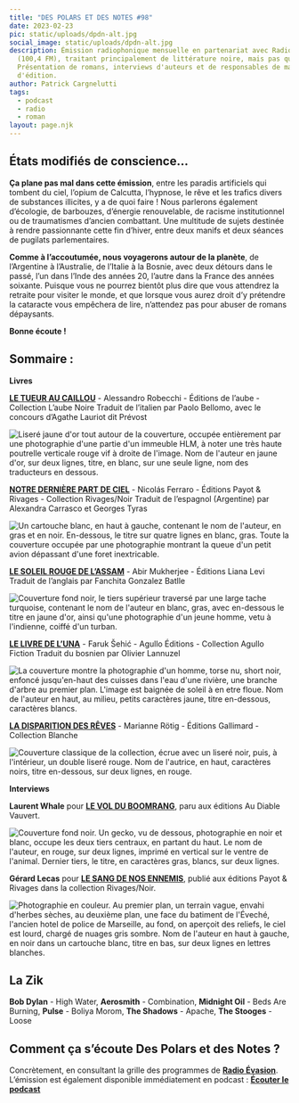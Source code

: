 ```yaml
---
title: "DES POLARS ET DES NOTES #98"
date: 2023-02-23
pic: static/uploads/dpdn-alt.jpg
social_image: static/uploads/dpdn-alt.jpg
description: Émission radiophonique mensuelle en partenariat avec Radio Évasion
  (100,4 FM), traitant principalement de littérature noire, mais pas que...
  Présentation de romans, interviews d'auteurs et de responsables de maisons
  d'édition.
author: Patrick Cargnelutti
tags:
  - podcast
  - radio
  - roman
layout: page.njk
---
```

## États modifiés de conscience...

**Ça plane pas mal dans cette émission**, entre les paradis artificiels qui tombent du ciel, l’opium de Calcutta, l’hypnose, le rêve et les trafics divers de substances illicites, y a de quoi faire !
Nous parlerons également d’écologie, de barbouzes, d’énergie renouvelable, de racisme institutionnel ou de traumatismes d’ancien combattant. Une multitude de sujets destinée à rendre passionnante cette fin d’hiver, entre deux manifs et deux séances de pugilats parlementaires.

**Comme à l’accoutumée, nous voyagerons autour de la planète**, de l’Argentine à l’Australie, de l’Italie à la Bosnie, avec deux détours dans le passé, l’un dans l’Inde des années 20, l’autre dans la France des années soixante. Puisque vous ne pourrez bientôt plus dire que vous attendrez la retraite pour visiter le monde, et que lorsque vous aurez droit d’y prétendre la cataracte vous empêchera de lire, n’attendez pas pour abuser de romans dépaysants.

**Bonne écoute !**

## Sommaire :

**Livres**

**[LE TUEUR AU CAILLOU](https://editionsdelaube.fr/catalogue_de_livres/le-tueur-au-caillou/)** - Alessandro Robecchi - Éditions de l’aube - Collection L’aube Noire
Traduit de l’italien par Paolo Bellomo, avec le concours d’Agathe Lauriot dit Prévost

![Liseré jaune d'or tout autour de la couverture, occupée entièrement par une photographie d'une partie d'un immeuble HLM, à noter une très haute poutrelle verticale rouge vif à droite de l'image. Nom de l'auteur en jaune d'or, sur deux lignes, titre, en blanc, sur une seule ligne, nom des traducteurs en dessous.](static/uploads/le-tueur-au-caillou.jpeg "Le Tueur au caillou")

**[NOTRE DERNIÈRE PART DE CIEL](https://www.payot-rivages.fr/rivages/livre/notre-derni%C3%A8re-part-de-ciel-9782743658465)** - Nicolás Ferraro - Éditions Payot & Rivages - Collection Rivages/Noir
Traduit de l’espagnol (Argentine) par Alexandra Carrasco et Georges Tyras

![Un cartouche blanc, en haut à gauche, contenant le nom de l'auteur, en gras et en noir. En-dessous, le titre sur quatre lignes en blanc, gras. Toute la couverture occupée par une photographie montrant la queue d'un petit avion dépassant d'une foret inextricable.](static/uploads/notre-dernière-part-de-ciel.jpeg "Notre Dernière part de ciel")

**[LE SOLEIL ROUGE DE L’ASSAM](https://www.lianalevi.fr/catalogue/le-soleil-rouge-de-lassam/)** - Abir Mukherjee - Éditions Liana Levi
Traduit de l’anglais par Fanchita Gonzalez Batlle

![Couverture fond noir, le tiers supérieur traversé par une large tache turquoise, contenant le nom de l'auteur en blanc, gras, avec en-dessous le titre en jaune d'or, ainsi qu'une photographie d'un jeune homme, vetu à l'indienne, coiffé d'un turban.](static/uploads/le-soleil-rouge-de-l-assam.jpeg "Le Soleil rouge de l'Assam")

**[LE LIVRE DE L’UNA](https://agullo-editions.com/produit/le-livre-de-luna/)** - Faruk Šehić - Agullo Éditions - Collection Agullo Fiction
Traduit du bosnien par Olivier Lannuzel

![La couverture montre la photographie d'un homme, torse nu, short noir, enfoncé jusqu'en-haut des cuisses dans l'eau d'une rivière, une branche d'arbre au premier plan. L'image est baignée de soleil à en etre floue. Nom de l'auteur en haut, au milieu, petits caractères jaune, titre en-dessous, caractères blancs.](static/uploads/le-livre-de-l-una.jpeg "Le Livre de l'Una")

**[LA DISPARITION DES RÊVES](https://www.gallimard.fr/Catalogue/GALLIMARD/Blanche/La-disparition-des-reves)** - Marianne Rötig - Éditions Gallimard - Collection Blanche

![Couverture classique de la collection, écrue avec un liseré noir, puis, à l'intérieur, un double liseré rouge. Nom de l'autrice, en haut, caractères noirs, titre en-dessous, sur deux lignes, en rouge.](static/uploads/la-disparition-des-rêves.jpg "La Disparition des reves")

**Interviews**

**Laurent Whale** pour **[LE VOL DU BOOMRANG](https://audiable.com/boutique/cat_litterature-francaise/le-vol-du-boomerang/)**, paru aux éditions Au Diable Vauvert.

![Couverture fond noir. Un gecko, vu de dessous, photographie en noir et blanc, occupe les deux tiers centraux, en partant du haut. Le nom de l'auteur, en rouge, sur deux lignes, imprimé en vertical sur le ventre de l'animal. Dernier tiers, le titre, en caractères gras, blancs, sur deux lignes.](static/uploads/le-vol-du-boomerang.jpeg "Le Vol du boomerang")

**Gérard Lecas** pour **[LE SANG DE NOS ENNEMIS](https://www.payot-rivages.fr/rivages/livre/le-sang-de-nos-ennemis-9782743658434)**, publié aux éditions Payot & Rivages dans la collection Rivages/Noir.

![Photographie en couleur. Au premier plan, un terrain vague, envahi d'herbes sèches, au deuxième plan, une face du batiment de l'Éveché, l'ancien hotel de police de Marseille, au fond, on aperçoit des reliefs, le ciel est lourd, chargé de nuages gris sombre. Nom de l'auteur en haut à gauche, en noir dans un cartouche blanc, titre en bas, sur deux lignes en lettres blanches.](static/uploads/le-sang-de-nos-ennemis.jpeg "Le Sang de nos ennemis")

## La Zik

**Bob Dylan** - High Water, **Aerosmith** - Combination, **Midnight Oil** - Beds Are Burning, **Pulse** - Boliya Morom, **The Shadows** - Apache, **The Stooges** - Loose

## Comment ça s’écoute Des Polars et des Notes ?

Concrètement, en consultant la grille des programmes de **[Radio Évasion](https://www.radioevasion.net/)**. L’émission est également disponible immédiatement en podcast :
**[Écouter le podcast](https://www.radioevasion.net/2023/02/23/des-polars-et-des-notes-98-un-monde-de-reve/)**